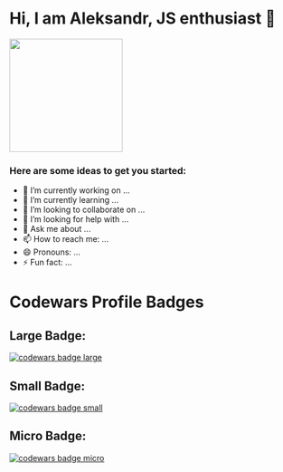
<h1 align="start">Hi, I am Aleksandr, JS enthusiast 👋 <br /></h1> 

<p align="start">
  <img src="https://habrastorage.org/getpro/habr/upload_files/050/996/cfd/050996cfdf71d372cd653572d012c8ac.jpg" width="200" >
</p>

###   Here are some ideas to get you started:

- 🔭 I’m currently working on ...
- 🌱 I’m currently learning ...
- 👯 I’m looking to collaborate on ...
- 🤔 I’m looking for help with ...
- 💬 Ask me about ...
- 📫 How to reach me: ...
- 😄 Pronouns: ...
- ⚡ Fun fact: ...

<h1 class="text">Codewars Profile Badges</h1>
<div>
  <h2 class="text">Large Badge:</h2>
  <a target="_blank" href="https://www.codewars.com/r/C6HkBg"><img src="https://www.codewars.com/users/markusende/badges/large" alt="codewars badge large" /></a>
</div>
<div>
  <h2 class="text">Small Badge:</h2>
  <a target="_blank" href="https://www.codewars.com/r/C6HkBg"><img src="https://www.codewars.com/users/markusende/badges/small" alt="codewars badge small" /></a>
</div>
<div>
  <h2 class="text">Micro Badge:</h2>
  <a target="_blank" href="https://www.codewars.com/r/C6HkBg"><img src="https://www.codewars.com/users/markusende/badges/micro" alt="codewars badge micro" /></a>
</div>


<!-- 
**AleksanderKarmazin/AleksanderKarmazin** is a ✨ _special_ ✨ repository because its `README.md` (this file) appears on your GitHub profile.

Here are some ideas to get you started:

- 🔭 I’m currently working on ...
- 🌱 I’m currently learning ...
- 👯 I’m looking to collaborate on ...
- 🤔 I’m looking for help with ...
- 💬 Ask me about ...
- 📫 How to reach me: ...
- 😄 Pronouns: ...
- ⚡ Fun fact: ...

### Hi there 👋

#### I'm a Software Engineer working in Dublin, Ireland.

- 🏢 I'm currently working at **Amazon Web Services**
- ⚙️ I use daily: `python`, `go`, `dynamodb`, `s3`, `ec2`, `lambda`, etc...
- 💻 Created: @codeepblue, [faker](https://github.com/jaswdr/faker), etc…
- 👊 Co-created: [Hackerspace Blumenau](http://www.hackerspaceblumenau.org/), [Buteco Opensource](https://www.butecopensource.com.br/), [Buteco.tech](https://buteco.tech/), [GDG Blumenau](https://www.meetup.com/pt-BR/GDG-Blumenau/)
- 🌱 Working and Learning all about **Open Source**
- 📚 Currently writing [jaswdr.dev](https://jaswdr.dev)
- 💬 Ping me about **development**, **data analytics**, **infra**, **containers**
- 📫 Reach me: [twitter.com/jaswdr](https://twitter.com/jaswdr)
- 😺️ Fun fact: I love cats 🐈 
-->
